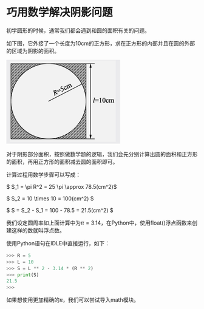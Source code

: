 # 巧用数学解决阴影问题

初学圆形的时候，通常我们都会遇到和圆的面积有关的问题。

如下图，它外接了一个长度为10cm的正方形，求在正方形的内部并且在圆的外部的区域为阴影的面积。

![image-20210715232956716](img\image-20210715232956716.png)

对于阴影部分面积，按照做数学题的逻辑，我们会先分别计算出圆的面积和正方形的面积，再用正方形的面积减去圆的面积即可。

计算过程用数学步骤可以写成：

$ S_1 = \pi R^2 = 25 \pi \approx 78.5(cm^2)$

$ S_2 = 10 \times 10 = 100(cm^2) $

$ S = S_2 - S_1 = 100 - 78.5 = 21.5(cm^2) $

我们设定圆周率如上面计算中为$\pi=3.14$，在Python中，使用float()浮点函数来创建这样的数就叫浮点数。

使用Python语句在IDLE中直接运行，如下：

```python
>>> R = 5
>>> L = 10
>>> S = L ** 2 - 3.14 * (R ** 2)
>>> print(S)
21.5
>>> 
```

如果想使用更加精确的$\pi$，我们可以尝试导入math模块。